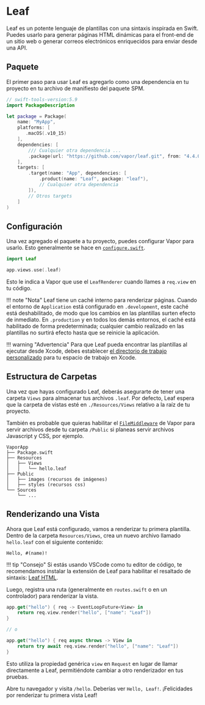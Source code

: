 # Leaf

Leaf es un potente lenguaje de plantillas con una sintaxis inspirada en Swift. Puedes usarlo para generar páginas HTML dinámicas para el front-end de un sitio web o generar correos electrónicos enriquecidos para enviar desde una API.

## Paquete

El primer paso para usar Leaf es agregarlo como una dependencia en tu proyecto en tu archivo de manifiesto del paquete SPM.

```swift
// swift-tools-version:5.9
import PackageDescription

let package = Package(
    name: "MyApp",
    platforms: [
       .macOS(.v10_15)
    ],
    dependencies: [
        /// Cualquier otra dependencia ...
        .package(url: "https://github.com/vapor/leaf.git", from: "4.4.0"),
    ],
    targets: [
        .target(name: "App", dependencies: [
            .product(name: "Leaf", package: "leaf"),
            // Cualquier otra dependencia
        ]),
        // Otros targets
    ]
)
```

## Configuración

Una vez agregado el paquete a tu proyecto, puedes configurar Vapor para usarlo. Esto generalmente se hace en [`configure.swift`](../getting-started/folder-structure.md#configureswift).

```swift
import Leaf

app.views.use(.leaf)
```

Esto le indica a Vapor que use el `LeafRenderer` cuando llames a `req.view` en tu código.

!!! note "Nota"
    Leaf tiene un caché interno para renderizar páginas. Cuando el entorno de `Application` está configurado en `.development`, este caché está deshabilitado, de modo que los cambios en las plantillas surten efecto de inmediato. En `.production` y en todos los demás entornos, el caché está habilitado de forma predeterminada; cualquier cambio realizado en las plantillas no surtirá efecto hasta que se reinicie la aplicación.

!!! warning "Advertencia"
    Para que Leaf pueda encontrar las plantillas al ejecutar desde Xcode, debes establecer [el directorio de trabajo personalizado](../getting-started/xcode.md#custom-working-directory) para tu espacio de trabajo en Xcode.

## Estructura de Carpetas

Una vez que hayas configurado Leaf, deberás asegurarte de tener una carpeta `Views` para almacenar tus archivos `.leaf`. Por defecto, Leaf espera que la carpeta de vistas esté en `./Resources/Views` relativo a la raíz de tu proyecto.

También es probable que quieras habilitar el [`FileMiddleware`](https://api.vapor.codes/vapor/documentation/vapor/filemiddleware) de Vapor para servir archivos desde tu carpeta `/Public` si planeas servir archivos Javascript y CSS, por ejemplo.

```
VaporApp
├── Package.swift
├── Resources
│   ├── Views
│   │   └── hello.leaf
├── Public
│   ├── images (recursos de imágenes)
│   ├── styles (recursos css)
└── Sources
    └── ...
```

## Renderizando una Vista

Ahora que Leaf está configurado, vamos a renderizar tu primera plantilla. Dentro de la carpeta `Resources/Views`, crea un nuevo archivo llamado `hello.leaf` con el siguiente contenido:

```leaf
Hello, #(name)!
```

!!! tip "Consejo"
    Si estás usando VSCode como tu editor de código, te recomendamos instalar la extensión de Leaf para habilitar el resaltado de sintaxis: [Leaf HTML](https://marketplace.visualstudio.com/items?itemName=Francisco.html-leaf).

Luego, registra una ruta (generalmente en `routes.swift` o en un controlador) para renderizar la vista.

```swift
app.get("hello") { req -> EventLoopFuture<View> in
    return req.view.render("hello", ["name": "Leaf"])
}

// o

app.get("hello") { req async throws -> View in
    return try await req.view.render("hello", ["name": "Leaf"])
}
```

Esto utiliza la propiedad genérica `view` en `Request` en lugar de llamar directamente a Leaf, permitiéndote cambiar a otro renderizador en tus pruebas.

Abre tu navegador y visita `/hello`. Deberías ver `Hello, Leaf!`. ¡Felicidades por renderizar tu primera vista Leaf!
